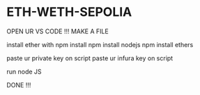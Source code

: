 # ETH-WETH-SEPOLIA


OPEN UR VS CODE !!!
MAKE A FILE

install ether with
npm install
npm install nodejs
npm install ethers

paste ur private key on script
paste ur infura key on script

run node JS

DONE !!!

